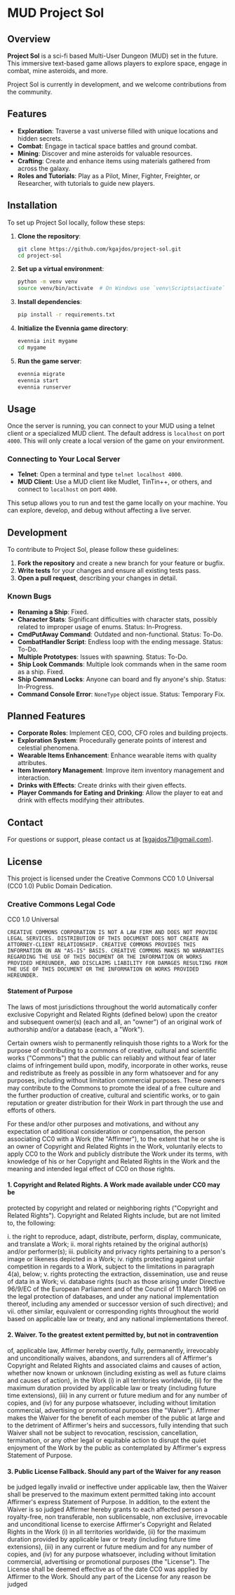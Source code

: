 # MUD Project Sol

## Overview
**Project Sol** is a sci-fi based Multi-User Dungeon (MUD) set in the future. This immersive text-based game allows players to explore space, engage in combat, mine asteroids, and more.

Project Sol is currently in development, and we welcome contributions from the community.

## Features
- **Exploration**: Traverse a vast universe filled with unique locations and hidden secrets.
- **Combat**: Engage in tactical space battles and ground combat.
- **Mining**: Discover and mine asteroids for valuable resources.
- **Crafting**: Create and enhance items using materials gathered from across the galaxy.
- **Roles and Tutorials**: Play as a Pilot, Miner, Fighter, Freighter, or Researcher, with tutorials to guide new players.

## Installation
To set up Project Sol locally, follow these steps:

1. **Clone the repository**:
    ```sh
    git clone https://github.com/kgajdos/project-sol.git
    cd project-sol
    ```

2. **Set up a virtual environment**:
    ```sh
    python -m venv venv
    source venv/bin/activate  # On Windows use `venv\Scripts\activate`
    ```

3. **Install dependencies**:
    ```sh
    pip install -r requirements.txt
    ```

4. **Initialize the Evennia game directory**:
    ```sh
    evennia init mygame
    cd mygame
    ```

5. **Run the game server**:
    ```sh
    evennia migrate
    evennia start
    evennia runserver
    ```

## Usage
Once the server is running, you can connect to your MUD using a telnet client or a specialized MUD client. The default address is `localhost` on port `4000`. This will only create a local version of the game on your environment.

### Connecting to Your Local Server
- **Telnet**: Open a terminal and type `telnet localhost 4000`.
- **MUD Client**: Use a MUD client like Mudlet, TinTin++, or others, and connect to `localhost` on port `4000`.

This setup allows you to run and test the game locally on your machine. You can explore, develop, and debug without affecting a live server.

## Development
To contribute to Project Sol, please follow these guidelines:

1. **Fork the repository** and create a new branch for your feature or bugfix.
2. **Write tests** for your changes and ensure all existing tests pass.
3. **Open a pull request**, describing your changes in detail.

### Known Bugs
- **Renaming a Ship**: Fixed.
- **Character Stats**: Significant difficulties with character stats, possibly related to improper usage of enums. Status: In-Progress.
- **CmdPutAway Command**: Outdated and non-functional. Status: To-Do.
- **CombatHandler Script**: Endless loop with the ending message. Status: To-Do.
- **Multiple Prototypes**: Issues with spawning. Status: To-Do.
- **Ship Look Commands**: Multiple look commands when in the same room as a ship. Fixed.
- **Ship Command Locks**: Anyone can board and fly anyone's ship. Status: In-Progress.
- **Command Console Error**: `NoneType` object issue. Status: Temporary Fix.

## Planned Features
- **Corporate Roles**: Implement CEO, COO, CFO roles and building projects.
- **Exploration System**: Procedurally generate points of interest and celestial phenomena.
- **Wearable Items Enhancement**: Enhance wearable items with quality attributes.
- **Item Inventory Management**: Improve item inventory management and interaction.
- **Drinks with Effects**: Create drinks with their given effects.
- **Player Commands for Eating and Drinking**: Allow the player to eat and drink with effects modifying their attributes.

## Contact
For questions or support, please contact us at [kgajdos71@gmail.com].

## License
This project is licensed under the Creative Commons CC0 1.0 Universal (CC0 1.0) Public Domain Dedication.

### Creative Commons Legal Code

CC0 1.0 Universal

    CREATIVE COMMONS CORPORATION IS NOT A LAW FIRM AND DOES NOT PROVIDE
    LEGAL SERVICES. DISTRIBUTION OF THIS DOCUMENT DOES NOT CREATE AN
    ATTORNEY-CLIENT RELATIONSHIP. CREATIVE COMMONS PROVIDES THIS
    INFORMATION ON AN "AS-IS" BASIS. CREATIVE COMMONS MAKES NO WARRANTIES
    REGARDING THE USE OF THIS DOCUMENT OR THE INFORMATION OR WORKS
    PROVIDED HEREUNDER, AND DISCLAIMS LIABILITY FOR DAMAGES RESULTING FROM
    THE USE OF THIS DOCUMENT OR THE INFORMATION OR WORKS PROVIDED
    HEREUNDER.

#### Statement of Purpose

The laws of most jurisdictions throughout the world automatically confer
exclusive Copyright and Related Rights (defined below) upon the creator
and subsequent owner(s) (each and all, an "owner") of an original work of
authorship and/or a database (each, a "Work").

Certain owners wish to permanently relinquish those rights to a Work for
the purpose of contributing to a commons of creative, cultural and
scientific works ("Commons") that the public can reliably and without fear
of later claims of infringement build upon, modify, incorporate in other
works, reuse and redistribute as freely as possible in any form whatsoever
and for any purposes, including without limitation commercial purposes.
These owners may contribute to the Commons to promote the ideal of a free
culture and the further production of creative, cultural and scientific
works, or to gain reputation or greater distribution for their Work in
part through the use and efforts of others.

For these and/or other purposes and motivations, and without any
expectation of additional consideration or compensation, the person
associating CC0 with a Work (the "Affirmer"), to the extent that he or she
is an owner of Copyright and Related Rights in the Work, voluntarily
elects to apply CC0 to the Work and publicly distribute the Work under its
terms, with knowledge of his or her Copyright and Related Rights in the
Work and the meaning and intended legal effect of CC0 on those rights.

#### 1. Copyright and Related Rights. A Work made available under CC0 may be
protected by copyright and related or neighboring rights ("Copyright and
Related Rights"). Copyright and Related Rights include, but are not
limited to, the following:

  i. the right to reproduce, adapt, distribute, perform, display,
     communicate, and translate a Work;
 ii. moral rights retained by the original author(s) and/or performer(s);
iii. publicity and privacy rights pertaining to a person's image or
     likeness depicted in a Work;
 iv. rights protecting against unfair competition in regards to a Work,
     subject to the limitations in paragraph 4(a), below;
  v. rights protecting the extraction, dissemination, use and reuse of data
     in a Work;
 vi. database rights (such as those arising under Directive 96/9/EC of the
     European Parliament and of the Council of 11 March 1996 on the legal
     protection of databases, and under any national implementation
     thereof, including any amended or successor version of such
     directive); and
vii. other similar, equivalent or corresponding rights throughout the
     world based on applicable law or treaty, and any national
     implementations thereof.

#### 2. Waiver. To the greatest extent permitted by, but not in contravention
of, applicable law, Affirmer hereby overtly, fully, permanently,
irrevocably and unconditionally waives, abandons, and surrenders all of
Affirmer's Copyright and Related Rights and associated claims and causes
of action, whether now known or unknown (including existing as well as
future claims and causes of action), in the Work (i) in all territories
worldwide, (ii) for the maximum duration provided by applicable law or
treaty (including future time extensions), (iii) in any current or future
medium and for any number of copies, and (iv) for any purpose whatsoever,
including without limitation commercial, advertising or promotional
purposes (the "Waiver"). Affirmer makes the Waiver for the benefit of each
member of the public at large and to the detriment of Affirmer's heirs and
successors, fully intending that such Waiver shall not be subject to
revocation, rescission, cancellation, termination, or any other legal or
equitable action to disrupt the quiet enjoyment of the Work by the public
as contemplated by Affirmer's express Statement of Purpose.

#### 3. Public License Fallback. Should any part of the Waiver for any reason
be judged legally invalid or ineffective under applicable law, then the
Waiver shall be preserved to the maximum extent permitted taking into
account Affirmer's express Statement of Purpose. In addition, to the
extent the Waiver is so judged Affirmer hereby grants to each affected
person a royalty-free, non transferable, non sublicensable, non exclusive,
irrevocable and unconditional license to exercise Affirmer's Copyright and
Related Rights in the Work (i) in all territories worldwide, (ii) for the
maximum duration provided by applicable law or treaty (including future
time extensions), (iii) in any current or future medium and for any number
of copies, and (iv) for any purpose whatsoever, including without
limitation commercial, advertising or promotional purposes (the
"License"). The License shall be deemed effective as of the date CC0 was
applied by Affirmer to the Work. Should any part of the License for any
reason be judged
